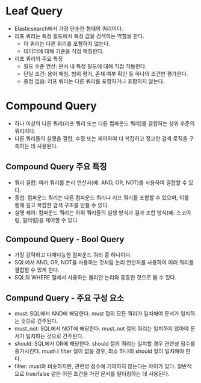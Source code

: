 # Leaf Query
- Elasticsearch에서 가장 단순한 형태의 쿼리이다.
- 리프 쿼리는 특정 필드에서 특정 값을 검색하는 역할을 한다.
  - 이 쿼리는 다른 쿼리를 포함하지 않는다.
  - 데이터에 대해 기준을 직접 매칭한다.
- 리프 쿼리의 주요 특징
  - 필드 수준 연산: 문서 내 특정 필드에 대해 직접 작동한다.
  - 단일 조건: 용어 매칭, 범위 평가, 존재 여부 확인 등 하나의 조건만 평가한다.
  - 중첩 없음: 리프 쿼리는 다른 쿼리를 포함하거나 조합하지 않는다.

# Compound Query
- 하나 이상의 다른 쿼리(리프 쿼리 또는 다른 컴파운드 쿼리)를 결합하는 상위 수준의 쿼리이다.
- 다른 쿼리들의 실행을 결합, 수정 또는 제어하여 더 복잡하고 정교한 검색 로직을 구축하는 데 사용된다.

## Compound Query 주요 특징
- 쿼리 결합: 여러 쿼리를 논리 연산자(예: AND, OR, NOT)를 사용하여 결합할 수 있다.
- 중첩: 컴파운드 쿼리는 다른 컴파운드 쿼리나 리프 쿼리를 포함할 수 있으며, 이를 통해 깊고 복잡한 검색 구조를 만들 수 있다.
- 실행 제어: 컴파운드 쿼리는 하위 쿼리들의 실행 방식과 결과 조합 방식(예: 스코어링, 필터링)을 제어할 수 있다.

## Compound Query - Bool Query
- 가장 강력하고 다재다능한 컴파운드 쿼리 중 하나이다.
- SQL에서 AND, OR, NOT을 사용하는 것처럼 논리 연산자를 사용하여 여러 쿼리를 결합할 수 있게 한다.
- SQL의 WHERE 절에서 사용하는 불리언 논리와 동등한 것으로 볼 수 있다.

## Compund Query - 주요 구성 요소
- must: SQL에서 AND에 해당한다. must 절의 모든 쿼리가 일치해야 문서가 일치하는 것으로 간주된다.
- must_not: SQL에서 NOT에 해당한다. must_not 절의 쿼리는 일치하지 않아야 문서가 일치하는 것으로 간주된다.
- should: SQL에서 OR에 해당한다. should 절의 쿼리는 일치할 경우 관련성 점수를 증가시킨다. must나 filter 절이 없을 경우, 최소 하나의 should 절이 일치해야 한다.
- filter: must와 비슷하지만, 관련성 점수에 기여하지 않는다는 차이가 있다. 일반적으로 true/false 같은 이진 조건을 가진 문서를 필터링하는 데 사용된다.